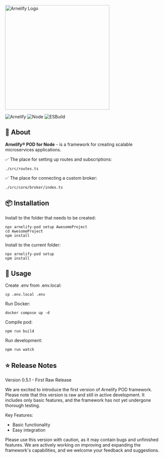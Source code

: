 <img src="https://static.wikia.nocookie.net/arnelify/images/c/c8/Arnelify-logo-2024.png/revision/latest?cb=20240701012515" style="width:336px;" alt="Arnelify Logo" />

![Arnelify](https://img.shields.io/badge/Arnelify%20POD%20for%20Node-0.5.1-blue) ![Node](https://img.shields.io/badge/Node-20.15.1-green) ![ESBuild](https://img.shields.io/badge/ESBuild-0.23.0-yellow)

## 🚀 About
**Arnelify® POD for Node** - is a framework for creating scalable microservices applications.

✅ The place for setting up routes and subscriptions:<br/>
```
./src/routes.ts
```
✅ The place for connecting a custom broker:<br/>
```
./src/core/broker/index.ts
```

## 📦 Installation
Install to the folder that needs to be created:
```
npx arnelify-pod setup AwesomeProject
cd AwesomeProject
npm install
```

Install to the current folder:
```
npx arnelify-pod setup
npm install
```

## 🎉 Usage
Create .env from .env.local:
```
cp .env.local .env
```
Run Docker:
```
docker compose up -d
```
Compile pod:
```
npm run build
```
Run development:
```
npm run watch
```
## ⭐ Release Notes
Version 0.5.1 - First Raw Release

We are excited to introduce the first version of Arnelify POD framework. Please note that this version is raw and still in active development. It includes only basic features, and the framework has not yet undergone thorough testing.

Key Features:

* Basic functionality
* Easy integration

Please use this version with caution, as it may contain bugs and unfinished features. We are actively working on improving and expanding the framework's capabilities, and we welcome your feedback and suggestions.